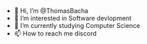 - 👋 Hi, I’m @ThomasBacha
- 👀 I’m interested in Software devlopment 
- 🌱 I’m currently studying Computer Science
- 📫 How to reach me discord 


